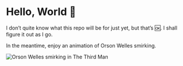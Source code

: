 # Hello, World :wave:

I don’t quite know what this repo will be for just yet, but that’s :ok:. I shall figure it out as I go.

In the meantime, enjoy an animation of Orson Welles smirking.

![Orson Welles smirking in The Third Man](http://asset-2.soup.io/asset/0631/3356_29d6.gif)
